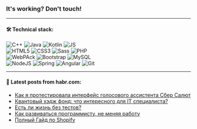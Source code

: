 ### It's working? Don't touch!

---

#### 🛠️ Technical stack:

![C++](https://img.shields.io/badge/C++-informational?logo=c%2B%2B&style=flat&logoColor=white&color=9C033A)
![Java](https://img.shields.io/badge/Java-informational?logo=java&style=flat&logoColor=white&color=007396)
![Kotlin](https://img.shields.io/badge/Kotlin-informational?logo=Kotlin&style=flat&logoColor=white&color=0095D5)
![JS](https://img.shields.io/badge/JS-informational?logo=javaScript&style=flat&logoColor=black&color=F7Df1E) <br>
![HTML5](https://img.shields.io/badge/HTML5-informational?logo=html5&style=flat&logoColor=white&color=E34F26)
![CSS3](https://img.shields.io/badge/CSS3-informational?logo=css3&style=flat&logoColor=white&color=157286)
![Sass](https://img.shields.io/badge/Saas-informational?logo=sass&style=flat&logoColor=white&color=hotpink)
![PHP](https://img.shields.io/badge/PHP-informational?logo=php&style=flat&logoColor=white&color=777BB4) <br>
![WebPAck](https://img.shields.io/badge/WebPack-informational?logo=webPack&style=flat&logoColor=white&color=FF6F00)
![Bootstrap](https://img.shields.io/badge/Bootstrap-informational?logo=Bootstrap&style=flat&logoColor=white&color=7952B3)
![MySQL](https://img.shields.io/badge/MySQL-informational?logo=MySQL&style=flat&logoColor=white&color=00f) <br>
![NodeJS](https://img.shields.io/badge/NodeJS-informational?logo=node.js&style=flat&logoColor=white&color=43853D)
![Spring](https://img.shields.io/badge/Spring-informational?logo=Spring&style=flat&logoColor=white&color=0A9EDC)
![Angular](https://img.shields.io/badge/Vue-informational?logo=vue.js&style=flat&logoColor=white&color=red)
![Git](https://img.shields.io/badge/Git-informational?logo=git&style=flat&logoColor=white&color=darkorange)

___

#### 💬 Latest posts from habr.com:

<!-- BLOG-POST-LIST:START -->
- [Как я протестировала интерфейс голосового ассистента Сбер Салют](https://habr.com/ru/post/663850/?utm_source=habrahabr&utm_medium=rss&utm_campaign=663850)
- [Квантовый хэдж фонд: что интересного для IT специалиста?](https://habr.com/ru/post/663846/?utm_source=habrahabr&utm_medium=rss&utm_campaign=663846)
- [Есть ли жизнь без тестов?](https://habr.com/ru/post/279943/?utm_source=habrahabr&utm_medium=rss&utm_campaign=279943)
- [Как развиваться программисту, не меняя работу](https://habr.com/ru/post/663842/?utm_source=habrahabr&utm_medium=rss&utm_campaign=663842)
- [Полный Гайд по Shopify](https://habr.com/ru/post/663844/?utm_source=habrahabr&utm_medium=rss&utm_campaign=663844)
<!-- BLOG-POST-LIST:END -->
